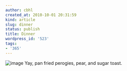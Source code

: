 ```yaml
---
author: cbhl
created_at: 2010-10-01 20:31:59
kind: article
slug: dinner
status: publish
title: Dinner
wordpress_id: '523'
tags:
- '365'
---
```


![image](http://images.azuresky.ca/blog/wp-content/uploads/2010/10/wpid-IMG_20101001_202742.jpg)
Yay, pan fried perogies, pear, and sugar toast.
